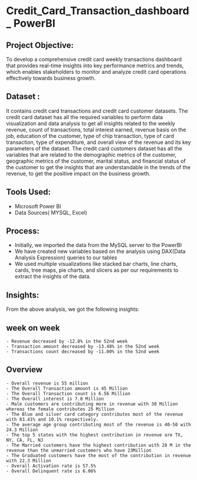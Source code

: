 # Credit_Card_Transaction_dashboard_ PowerBI
## Project Objective:
To develop a comprehensive credit card weekly transactions dashboard that provides real-time insights into key performance metrics and trends, which enables stakeholders to monitor and analyze credit card operations effectively towards business growth. 
## Dataset :
It contains credit card transactions and credit card customer datasets. The credit card dataset has all the required variables to perform data visualization and data analysis to get all insights related to the weekly revenue, count of transactions, total interest earned, revenue basis on the job, education of the customer, type of chip transaction, type of card transaction, type of expenditure, and  overall view of the revenue and its key parameters of the dataset.
The credit card customers dataset has all the variables that are related to the demographic metrics of the customer, geographic metrics of the customer, marital status, and financial status of the customer to get the insights that are understandable in the trends of the revenue, to get the positive impact on the business growth. 
## Tools Used:
- Microsoft Power BI
- Data Sources( MYSQL, Excel)
## Process:
- Initially, we imported the data from the MySQL server to the PowerBI
- We have created new variables based on the analysis using DAX(Data Analysis Expression) queries to our tables
- We used multiple visualizations like stacked bar charts, line charts, cards, tree maps, pie charts, and slicers as per our requirements to extract the insights of the data.
## Insights:
  From the above analysis, we got the following insights:
  ## week on week
    - Revenue decreased by -12.8% in the 52nd week
    - Transaction amount decreased by -13.48% in the 52nd week
    - Transactions count decreased by -11.00% in the 52nd week
  ## Overview 
    - Overall revenue is 55 million
    - The Overall Transaction amount is 45 Million
    - The Overall Transaction count is 6.56 Million
    - The Overall interest is 7.8 Million
    - Male customers are contributing more in revenue with 30 Million whereas the female contributes 25 Million
    - The Blue and silver card category contributes most of the revenue with 83.41% and 10.1% respectively.
    - The average age group contributing most of the revenue is 40-50 with  24.3 Million
    - The top 5 states with the highest contribution in revenue are TX, NY, CA, FL, NJ
    - The Married customers have the highest contribution with 28 M in the revenue than the unmarried customers who have 23Million
    - The Graduated customers have the most of the contribution in revenue with 22.3 Million
    - Overall Activation rate is 57.5%
    - Overall Delinquent rate is 6.06%
